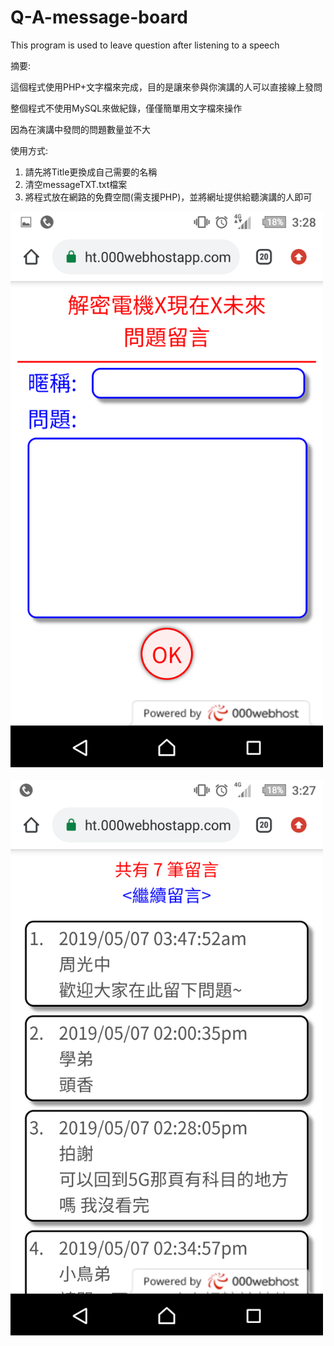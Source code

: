# Q-A-message-board
This program is used to leave question after listening to a speech

摘要:

這個程式使用PHP+文字檔來完成，目的是讓來參與你演講的人可以直接線上發問

整個程式不使用MySQL來做紀錄，僅僅簡單用文字檔來操作

因為在演講中發問的問題數量並不大

使用方式:

1. 請先將Title更換成自己需要的名稱
2. 清空messageTXT.txt檔案
3. 將程式放在網路的免費空間(需支援PHP)，並將網址提供給聽演講的人即可

<img src="https://github.com/TripleC-Light/Q-A-message-board/blob/master/image/1.png?raw=true" alt="drawing" width="500px"/><BR><BR>
<img src="https://github.com/TripleC-Light/Q-A-message-board/blob/master/image/2.png?raw=true" alt="drawing" width="500px"/>
